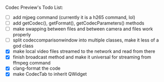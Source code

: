 Codec Preview's Todo List:

* [ ] add mjpeg command (currently it is a h265 command, lol)
* [ ] add getCodec(), getFormat(), getCodecParameters() methods
* [ ] make swapping between files and between camera and files work properly
* [ ] split codeccomparisonwindow into multiple classes, make it less of a god class
* [x] make local video files streamed to the network and read from there
* [x] finish broadcast method and make it universal for streaming from ffmpeg command
* [x] clang-format the code
* [x] make CodecTab to inherit QWidget
